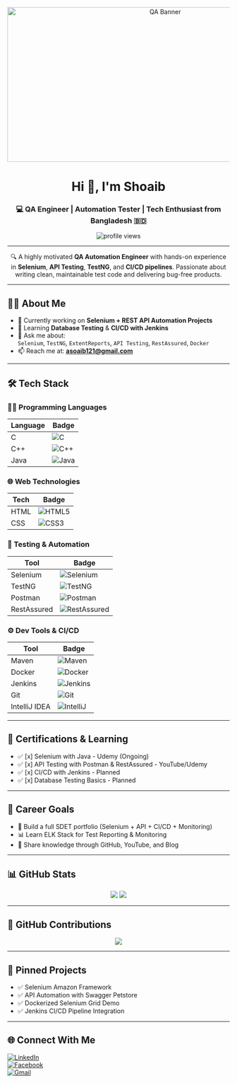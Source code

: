 <p align="center">
  <img src="https://imgs.search.brave.com/0YLUlopiM1wo2VYS3CVhiWWdliRMwRpTdqVR9T1218w/rs:fit:860:0:0:0/g:ce/aHR0cHM6Ly9zdC5k/ZXBvc2l0cGhvdG9z/LmNvbS8xNzQ1MDk4/LzM0NjAvaS80NTAv/ZGVwb3NpdHBob3Rv/c18zNDYwMTA3OS1z/dG9jay1waG90by1x/dWFsaXR5LWFzc3Vy/YW5jZS5qcGc" alt="QA Banner"  width="700" height="350"/>
</p>


<h1 align="center">Hi 👋, I'm Shoaib</h1>
<h3 align="center">💻 QA Engineer | Automation Tester | Tech Enthusiast from Bangladesh 🇧🇩</h3>

<p align="center">
  <img src="https://komarev.com/ghpvc/?username=asoaib121&label=Profile%20views&color=0e75b6&style=flat" alt="profile views" />
</p>

---

<p align="center">
  🔍 A highly motivated <strong>QA Automation Engineer</strong> with hands-on experience in <strong>Selenium</strong>, <strong>API Testing</strong>, <strong>TestNG</strong>, and <strong>CI/CD pipelines</strong>.  
  Passionate about writing clean, maintainable test code and delivering bug-free products.
</p>

---

## 🧑‍💻 About Me
- 🔭 Currently working on **Selenium + REST API Automation Projects**
- 🌱 Learning **Database Testing** & **CI/CD with Jenkins**
- 💬 Ask me about:  
  `Selenium`, `TestNG`, `ExtentReports`, `API Testing`, `RestAssured`, `Docker`
- 📫 Reach me at: **asoaib121@gmail.com**

---

## 🛠️ Tech Stack

### 👨‍💻 Programming Languages
| Language | Badge |
|----------|-------|
| C | ![C](https://img.shields.io/badge/C-00599C?style=for-the-badge&logo=c&logoColor=white) |
| C++ | ![C++](https://img.shields.io/badge/C++-00599C?style=for-the-badge&logo=c%2B%2B&logoColor=white) |
| Java | ![Java](https://img.shields.io/badge/Java-ED8B00?style=for-the-badge&logo=java&logoColor=white) |

### 🌐 Web Technologies
| Tech | Badge |
|------|-------|
| HTML | ![HTML5](https://img.shields.io/badge/HTML5-E34F26?style=for-the-badge&logo=html5&logoColor=white) |
| CSS | ![CSS3](https://img.shields.io/badge/CSS3-1572B6?style=for-the-badge&logo=css3&logoColor=white) |

### 🧪 Testing & Automation
| Tool | Badge |
|------|-------|
| Selenium | ![Selenium](https://img.shields.io/badge/Selenium-43B02A?style=for-the-badge&logo=selenium&logoColor=white) |
| TestNG | ![TestNG](https://img.shields.io/badge/TestNG-%23FF6F00.svg?style=for-the-badge&logo=apache&logoColor=white) |
| Postman | ![Postman](https://img.shields.io/badge/Postman-black?style=for-the-badge&logo=postman) |
| RestAssured | ![RestAssured](https://img.shields.io/badge/RestAssured-%23323330.svg?style=for-the-badge&logo=java) |

### ⚙️ Dev Tools & CI/CD
| Tool | Badge |
|------|-------|
| Maven | ![Maven](https://img.shields.io/badge/Maven-%23004080.svg?style=for-the-badge&logo=apache&logoColor=white) |
| Docker | ![Docker](https://img.shields.io/badge/Docker-0db7ed?style=for-the-badge&logo=docker&logoColor=white) |
| Jenkins | ![Jenkins](https://img.shields.io/badge/Jenkins-F46D01?style=for-the-badge&logo=jenkins&logoColor=white) |
| Git | ![Git](https://img.shields.io/badge/Git-F05032?style=for-the-badge&logo=git&logoColor=white) |
| IntelliJ IDEA | ![IntelliJ](https://img.shields.io/badge/IntelliJIDEA-000000?style=for-the-badge&logo=intellijidea&logoColor=white) |

---

## 📜 Certifications & Learning
- ✅ [x] Selenium with Java - Udemy (Ongoing)
- ✅ [x] API Testing with Postman & RestAssured - YouTube/Udemy
- ✅ [x] CI/CD with Jenkins - Planned
- ✅ [x] Database Testing Basics - Planned

---

## 🎯 Career Goals
- 🚀 Build a full SDET portfolio (Selenium + API + CI/CD + Monitoring)
- 📊 Learn ELK Stack for Test Reporting & Monitoring
- 📖 Share knowledge through GitHub, YouTube, and Blog

---

## 📊 GitHub Stats
<p align="center">
  <img src="https://github-readme-stats.vercel.app/api?username=asoaib121&show_icons=true&theme=radical" />
  <img src="https://github-readme-stats.vercel.app/api/top-langs/?username=asoaib121&layout=compact&theme=radical" />
</p>

---

## 🧩 GitHub Contributions
<p align="center">
  <img src="https://github-readme-streak-stats.herokuapp.com/?user=asoaib121&theme=radical" />
</p>

---

## 📌 Pinned Projects
- ✅ Selenium Amazon Framework
- ✅ API Automation with Swagger Petstore
- ✅ Dockerized Selenium Grid Demo
- ✅ Jenkins CI/CD Pipeline Integration

---

## 🌐 Connect With Me
[![LinkedIn](https://img.shields.io/badge/LinkedIn-blue?style=for-the-badge&logo=linkedin&logoColor=white)](https://www.linkedin.com/in/soaib-ahmed-87863327a)  
[![Facebook](https://img.shields.io/badge/Facebook-blue?style=for-the-badge&logo=facebook&logoColor=white)](https://www.facebook.com/m.meshoaib121)  
[![Gmail](https://img.shields.io/badge/Gmail-red?style=for-the-badge&logo=gmail&logoColor=white)](mailto:asoaib121@gmail.com)


